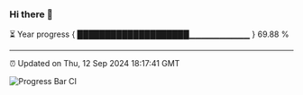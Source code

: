### Hi there 👋

⏳ Year progress { ████████████████████▁▁▁▁▁▁▁▁▁▁ } 69.88 %

---

⏰ Updated on Thu, 12 Sep 2024 18:17:41 GMT

![Progress Bar CI](https://github.com/liununu/liununu/workflows/Progress%20Bar%20CI/badge.svg)

